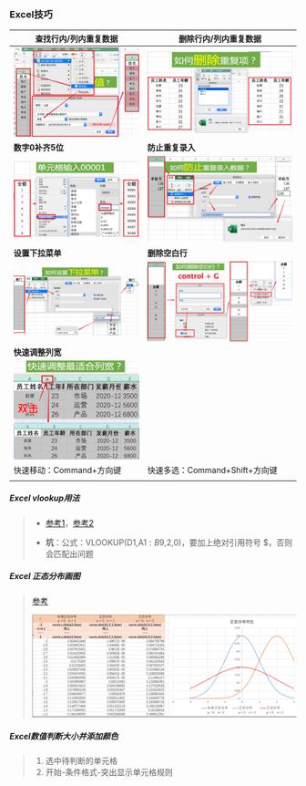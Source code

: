 ### Excel技巧

| 查找行内/列内重复数据                                        | 删除行内/列内重复数据                                        |
| ------------------------------------------------------------ | ------------------------------------------------------------ |
| ![](https://raw.githubusercontent.com/jiangsai0502/PicBedRepo/master/img/20210730223545.png) | ![](https://raw.githubusercontent.com/jiangsai0502/PicBedRepo/master/img/20210730224151.png) |
| **数字0补齐5位**                                             | **防止重复录入**                                             |
| ![](https://raw.githubusercontent.com/jiangsai0502/PicBedRepo/master/img/20210730224940.png) | ![](https://raw.githubusercontent.com/jiangsai0502/PicBedRepo/master/img/20210730231118.png) |
| **设置下拉菜单**                                             | **删除空白行**                                               |
| ![](https://raw.githubusercontent.com/jiangsai0502/PicBedRepo/master/img/20210730233103.png) | ![](https://raw.githubusercontent.com/jiangsai0502/PicBedRepo/master/img/20210730234210.png) |
| **快速调整列宽**                                             |                                                              |
| ![](https://raw.githubusercontent.com/jiangsai0502/PicBedRepo/master/img/20210730234809.png) |                                                              |
| 快速移动：Command+方向键                                     | 快速多选：Command+Shift+方向键                               |
|                                                              |                                                              |

##### Excel vlookup用法

> * [参考1](https://zhuanlan.zhihu.com/p/29161495)，[参考2](https://zhidao.baidu.com/question/1734379668253114707.html)
>
> * **坑**：公式：VLOOKUP(D1,A$1:B$9,2,0)，要加上绝对引用符号 $，否则会匹配出问题

##### Excel 正态分布画图

> [参考](https://www.bilibili.com/video/BV1Hi4y1L7Eg)
>
> ![](https://raw.githubusercontent.com/jiangsai0502/PicBedRepo/master/img/202309201525146.png)

##### Excel数值判断大小并添加颜色

> 1. 选中待判断的单元格
> 2. 开始-条件格式-突出显示单元格规则
